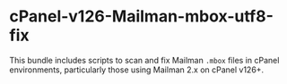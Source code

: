 # cPanel-v126-Mailman-mbox-utf8-fix
This bundle includes scripts to scan and fix Mailman `.mbox` files in cPanel environments, particularly those using Mailman 2.x on cPanel v126+.
